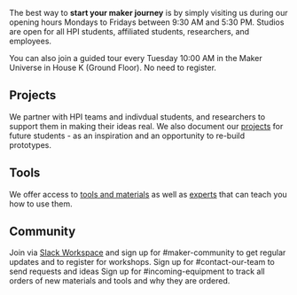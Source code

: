 The best way to **start your maker journey** is by simply visiting us during our opening hours Mondays to Fridays between 9:30 AM and 5:30 PM. Studios are open for all HPI students, affiliated students, researchers, and employees.

You can also join a guided tour every Tuesday 10:00 AM in the Maker Universe in House K (Ground Floor). No need to register.

## Projects

We partner with HPI teams and indivdual students, and researchers to support them in making their ideas real. We also document our [projects](./projects/projects.md) for future students - as an inspiration and an opportunity to re-build prototypes.

## Tools

We offer access to [tools and materials](./tools/tools.md) as well as [experts](./team/team.md) that can teach you how to use them.

## Community

Join via [Slack Workspace](https://hpi-makeruniverse.slack.com) and sign up for #maker-community to get regular updates and to register for workshops. Sign up for #contact-our-team to send requests and ideas Sign up for #incoming-equipment to track all orders of new materials and tools and why they are ordered. 
